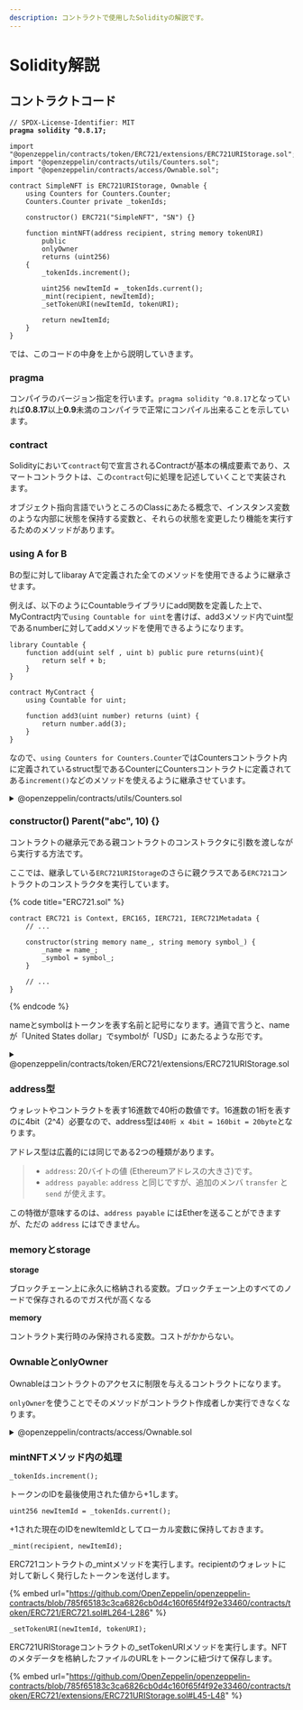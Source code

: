 ```yaml
---
description: コントラクトで使用したSolidityの解説です。
---
```


# Solidity解説

## コントラクトコード

<pre class="language-solidity" data-title="SimpleNFT.sol"><code class="lang-solidity">// SPDX-License-Identifier: MIT
<strong>pragma solidity ^0.8.17;
</strong>
import "@openzeppelin/contracts/token/ERC721/extensions/ERC721URIStorage.sol";
import "@openzeppelin/contracts/utils/Counters.sol";
import "@openzeppelin/contracts/access/Ownable.sol";

contract SimpleNFT is ERC721URIStorage, Ownable {
    using Counters for Counters.Counter;
    Counters.Counter private _tokenIds;

    constructor() ERC721("SimpleNFT", "SN") {}

    function mintNFT(address recipient, string memory tokenURI)
        public
        onlyOwner
        returns (uint256)
    {
        _tokenIds.increment();

        uint256 newItemId = _tokenIds.current();
        _mint(recipient, newItemId);
        _setTokenURI(newItemId, tokenURI);

        return newItemId;
    }
}
</code></pre>

では、このコードの中身を上から説明していきます。

### pragma

コンパイラのバージョン指定を行います。`pragma solidity ^0.8.17`となっていれば**0.8.17**以上**0.9**未満のコンパイラで正常にコンパイル出来ることを示しています。

### contract

Solidityにおいて`contract`句で宣言されるContractが基本の構成要素であり、スマートコントラクトは、この`contract`句に処理を記述していくことで実装されます。

オブジェクト指向言語でいうところのClassにあたる概念で、インスタンス変数のような内部に状態を保持する変数と、それらの状態を変更したり機能を実行するためのメソッドがあります。

### using A for B

Bの型に対してlibaray Aで定義された全てのメソッドを使用できるように継承させます。

例えば、以下のようにCountableライブラリにadd関数を定義した上で、MyContract内で`using Countable for uint`を書けば、add3メソッド内でuint型であるnumberに対してaddメソッドを使用できるようになります。

```solidity
library Countable {
    function add(uint self , uint b) public pure returns(uint){
        return self + b;
    }
}

contract MyContract {
    using Countable for uint;
    
    function add3(uint number) returns (uint) {
        return number.add(3);
    }
}
```

なので、`using Counters for Counters.Counter`ではCountersコントラクト内に定義されているstruct型であるCounterにCountersコントラクトに定義されてある`increment()`などのメソッドを使えるように継承させています。

<details>

<summary>@openzeppelin/contracts/utils/Counters.sol</summary>

[https://github.com/OpenZeppelin/openzeppelin-contracts/blob/master/contracts/utils/Counters.sol](https://github.com/OpenZeppelin/openzeppelin-contracts/blob/master/contracts/utils/Counters.sol)

```solidity
library Counters {
    struct Counter {
        uint256 _value; // default: 0
    }

    function current(Counter storage counter) internal view returns (uint256) {
        return counter._value;
    }

    function increment(Counter storage counter) internal {
        unchecked {
            counter._value += 1;
        }
    }

    function decrement(Counter storage counter) internal {
        uint256 value = counter._value;
        require(value > 0, "Counter: decrement overflow");
        unchecked {
            counter._value = value - 1;
        }
    }

    function reset(Counter storage counter) internal {
        counter._value = 0;
    }
}
```

</details>

### constructor() Parent("abc", 10) {}

コントラクトの継承元である親コントラクトのコンストラクタに引数を渡しながら実行する方法です。

ここでは、継承している`ERC721URIStorage`のさらに親クラスである`ERC721`コントラクトのコンストラクタを実行しています。

{% code title="ERC721.sol" %}
```solidity
contract ERC721 is Context, ERC165, IERC721, IERC721Metadata {
    // ...
    
    constructor(string memory name_, string memory symbol_) {
        _name = name_;
        _symbol = symbol_;
    }
    
    // ...
}
```
{% endcode %}

nameとsymbolはトークンを表す名前と記号になります。通貨で言うと、nameが「United States dollar」でsymbolが「USD」にあたるような形です。

<details>

<summary>@openzeppelin/contracts/token/ERC721/extensions/ERC721URIStorage.sol</summary>

[https://github.com/OpenZeppelin/openzeppelin-contracts/blob/master/contracts/token/ERC721/extensions/ERC721URIStorage.sol](https://github.com/OpenZeppelin/openzeppelin-contracts/blob/master/contracts/token/ERC721/extensions/ERC721URIStorage.sol)

```solidity
abstract contract ERC721URIStorage is ERC721 {
    using Strings for uint256;

    mapping(uint256 => string) private _tokenURIs;

    function tokenURI(uint256 tokenId) public view virtual override returns (string memory) {
        _requireMinted(tokenId);

        string memory _tokenURI = _tokenURIs[tokenId];
        string memory base = _baseURI();

        if (bytes(base).length == 0) {
            return _tokenURI;
        }

        if (bytes(_tokenURI).length > 0) {
            return string(abi.encodePacked(base, _tokenURI));
        }

        return super.tokenURI(tokenId);
    }

    function _setTokenURI(uint256 tokenId, string memory _tokenURI) internal virtual {
        require(_exists(tokenId), "ERC721URIStorage: URI set of nonexistent token");
        _tokenURIs[tokenId] = _tokenURI;
    }
    
    function _burn(uint256 tokenId) internal virtual override {
        super._burn(tokenId);

        if (bytes(_tokenURIs[tokenId]).length != 0) {
            delete _tokenURIs[tokenId];
        }
    }
}
```

</details>

### address型

ウォレットやコントラクトを表す16進数で40桁の数値です。16進数の1桁を表すのに4bit（2^4）必要なので、address型は`40桁 x 4bit = 160bit = 20byte`となります。

アドレス型は広義的には同じである2つの種類があります。

> * `address`: 20バイトの値 (Ethereumアドレスの大きさ)です。
> * `address payable`: `address` と同じですが、追加のメンバ `transfer` と `send` が使えます。

この特徴が意味するのは、`address payable` にはEtherを送ることができますが、ただの `address` にはできません。

### memoryとstorage

**storage**

ブロックチェーン上に永久に格納される変数。ブロックチェーン上のすべてのノードで保存されるのでガス代が高くなる

**memory**

コントラクト実行時のみ保持される変数。コストがかからない。

### OwnableとonlyOwner

Ownableはコントラクトのアクセスに制限を与えるコントラクトになります。

`onlyOwner`を使うことでそのメソッドがコントラクト作成者しか実行できなくなります。

<details>

<summary>@openzeppelin/contracts/access/Ownable.sol</summary>

[https://github.com/OpenZeppelin/openzeppelin-contracts/blob/master/contracts/access/Ownable.sol](https://github.com/OpenZeppelin/openzeppelin-contracts/blob/master/contracts/access/Ownable.sol)

```solidity
abstract contract Ownable is Context {
    address private _owner;

    event OwnershipTransferred(address indexed previousOwner, address indexed newOwner);

    constructor() {
        _transferOwnership(_msgSender());
    }

    modifier onlyOwner() {
        _checkOwner();
        _;
    }

    function owner() public view virtual returns (address) {
        return _owner;
    }

    function _checkOwner() internal view virtual {
        require(owner() == _msgSender(), "Ownable: caller is not the owner");
    }

    function renounceOwnership() public virtual onlyOwner {
        _transferOwnership(address(0));
    }

    function transferOwnership(address newOwner) public virtual onlyOwner {
        require(newOwner != address(0), "Ownable: new owner is the zero address");
        _transferOwnership(newOwner);
    }

    function _transferOwnership(address newOwner) internal virtual {
        address oldOwner = _owner;
        _owner = newOwner;
        emit OwnershipTransferred(oldOwner, newOwner);
    }
}
```

</details>

### mintNFTメソッド内の処理

```solidity
_tokenIds.increment();
```

トークンのIDを最後使用された値から+1します。

```solidity
uint256 newItemId = _tokenIds.current();
```

\+1された現在のIDをnewItemIdとしてローカル変数に保持しておきます。

```solidity
_mint(recipient, newItemId);
```

ERC721コントラクトの\_mintメソッドを実行します。recipientのウォレットに対して新しく発行したトークンを送付します。

{% embed url="https://github.com/OpenZeppelin/openzeppelin-contracts/blob/785f65183c3ca6826cb0d4c160f65f4f92e33460/contracts/token/ERC721/ERC721.sol#L264-L286" %}

```solidity
_setTokenURI(newItemId, tokenURI);
```

ERC721URIStorageコントラクトの\_setTokenURIメソッドを実行します。NFTのメタデータを格納したファイルのURLをトークンに紐づけて保存します。

{% embed url="https://github.com/OpenZeppelin/openzeppelin-contracts/blob/785f65183c3ca6826cb0d4c160f65f4f92e33460/contracts/token/ERC721/extensions/ERC721URIStorage.sol#L45-L48" %}
